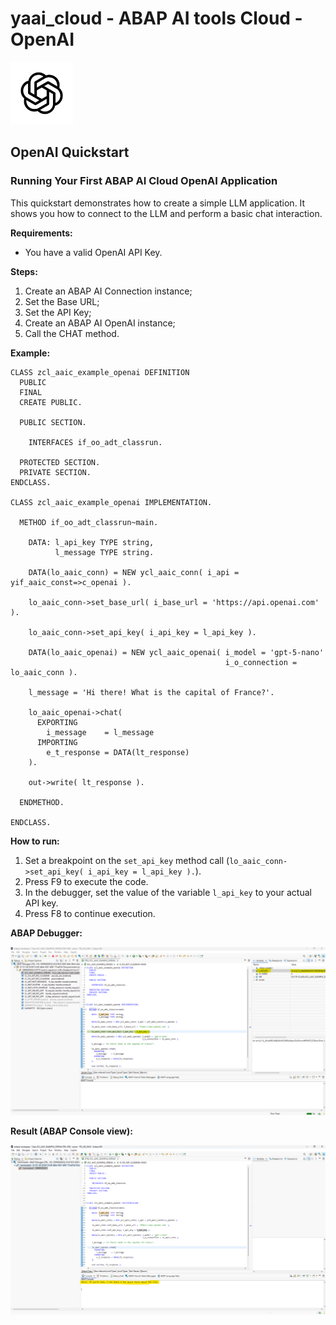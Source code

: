 # yaai_cloud - ABAP AI tools Cloud - OpenAI

<p>
  <img src="../images/OpenAI-black-monoblossom.png" alt="OpenAI Logo" width="100px">
</p>

## OpenAI Quickstart

### Running Your First ABAP AI Cloud OpenAI Application

This quickstart demonstrates how to create a simple LLM application. It shows you how to connect to the LLM and perform a basic chat interaction.

**Requirements:** 
*   You have a valid OpenAI API Key.

**Steps:**
1.  Create an ABAP AI Connection instance;
2.  Set the Base URL;
3.  Set the API Key;
4.  Create an ABAP AI OpenAI instance;
5.  Call the CHAT method.

**Example:**
```abap
CLASS zcl_aaic_example_openai DEFINITION
  PUBLIC
  FINAL
  CREATE PUBLIC.

  PUBLIC SECTION.

    INTERFACES if_oo_adt_classrun.

  PROTECTED SECTION.
  PRIVATE SECTION.
ENDCLASS.

CLASS zcl_aaic_example_openai IMPLEMENTATION.

  METHOD if_oo_adt_classrun~main.

    DATA: l_api_key TYPE string,
          l_message TYPE string.

    DATA(lo_aaic_conn) = NEW ycl_aaic_conn( i_api = yif_aaic_const=>c_openai ).

    lo_aaic_conn->set_base_url( i_base_url = 'https://api.openai.com' ).
    
    lo_aaic_conn->set_api_key( i_api_key = l_api_key ).

    DATA(lo_aaic_openai) = NEW ycl_aaic_openai( i_model = 'gpt-5-nano'
                                                i_o_connection = lo_aaic_conn ).

    l_message = 'Hi there! What is the capital of France?'.

    lo_aaic_openai->chat(
      EXPORTING
        i_message    = l_message
      IMPORTING
        e_t_response = DATA(lt_response)
    ).

    out->write( lt_response ).

  ENDMETHOD.

ENDCLASS.
``` 

**How to run:**
1. Set a breakpoint on the `set_api_key` method call (`lo_aaic_conn->set_api_key( i_api_key = l_api_key ).`).
2. Press F9 to execute the code.
3. In the debugger, set the value of the variable `l_api_key` to your actual API key.
4. Press F8 to continue execution.

**ABAP Debugger:**

![Output of the ABAP AI quickstart example](../images/quickstart1.png)

**Result (ABAP Console view):**

![Output of the ABAP AI quickstart example](../images/quickstart2.png)